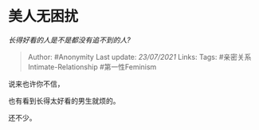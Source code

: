 # 美人无困扰
*长得好看的人是不是都没有追不到的人?*

> Author: #Anonymity
Last update: *23/07/2021* 
Links:
Tags: #亲密关系Intimate-Relationship #第一性Feminism 

 
说来也许你不信，

也有看到长得太好看的男生就烦的。

还不少。



